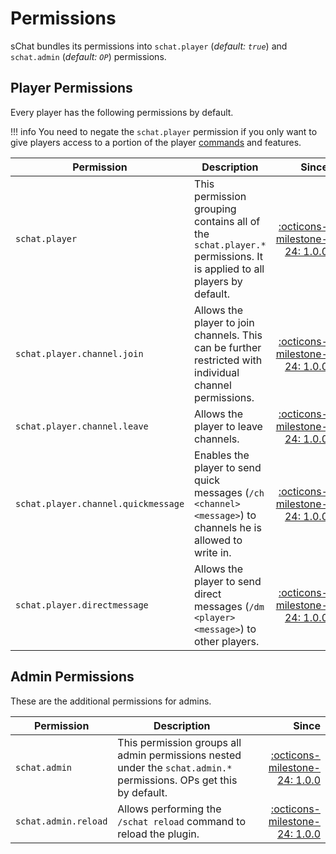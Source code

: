 # Permissions

sChat bundles its permissions into `schat.player` (*default: `true`*) and `schat.admin` (*default: `OP`*) permissions.  

## Player Permissions

Every player has the following permissions by default.

!!! info
    You need to negate the `schat.player` permission if you only want to give players access to a portion of the player [commands][commands] and features.

| Permission | Description | Since |
| ---------- | ----------- | -----: |
| `schat.player` | This permission grouping contains all of the `schat.player.*` permissions. It is applied to all players by default. | [:octicons-milestone-24: 1.0.0][1.0.0] |
| `schat.player.channel.join` | Allows the player to join channels. This can be further restricted with individual channel permissions. | [:octicons-milestone-24: 1.0.0][1.0.0] |
| `schat.player.channel.leave` | Allows the player to leave channels. | [:octicons-milestone-24: 1.0.0][1.0.0] |
| `schat.player.channel.quickmessage` | Enables the player to send quick messages (`/ch <channel> <message>`) to channels he is allowed to write in. | [:octicons-milestone-24: 1.0.0][1.0.0] |
| `schat.player.directmessage` | Allows the player to send direct messages (`/dm <player> <message>`) to other players. | [:octicons-milestone-24: 1.0.0][1.0.0] |

## Admin Permissions

These are the additional permissions for admins.

| Permission | Description | Since |
| ---------- | ----------- | -----: |
| `schat.admin` | This permission groups all admin permissions nested under the `schat.admin.*` permissions. OPs get this by default. | [:octicons-milestone-24: 1.0.0][1.0.0] |
| `schat.admin.reload` | Allows performing the `/schat reload` command to reload the plugin. | [:octicons-milestone-24: 1.0.0][1.0.0] |

[commands]: /commands
[next]: https://github.com/sVoxelDev/sChat/releases/latest
[1.0.0]: https://github.com/sVoxelDev/sChat/releases/tag/v1.0.0
[1.0.0]: https://github.com/sVoxelDev/sChat/releases/tag/1.0.0
